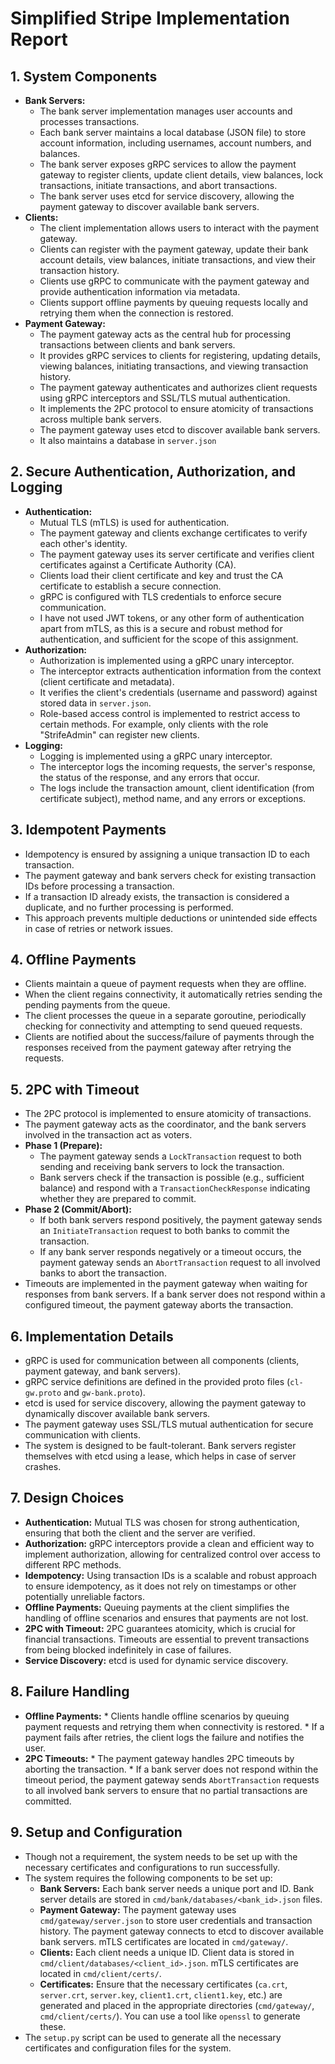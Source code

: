 #   Simplified Stripe Implementation Report

##   1.  System Components

* **Bank Servers:**
    * The bank server implementation manages user accounts and processes transactions.
    * Each bank server maintains a local database (JSON file) to store account information, including usernames, account numbers, and balances.
    * The bank server exposes gRPC services to allow the payment gateway to register clients, update client details, view balances, lock transactions, initiate transactions, and abort transactions.
    * The bank server uses etcd for service discovery, allowing the payment gateway to discover available bank servers.
* **Clients:**
    * The client implementation allows users to interact with the payment gateway.
    * Clients can register with the payment gateway, update their bank account details, view balances, initiate transactions, and view their transaction history.
    * Clients use gRPC to communicate with the payment gateway and provide authentication information via metadata.
    * Clients support offline payments by queuing requests locally and retrying them when the connection is restored.
* **Payment Gateway:**
    * The payment gateway acts as the central hub for processing transactions between clients and bank servers.
    * It provides gRPC services to clients for registering, updating details, viewing balances, initiating transactions, and viewing transaction history.
    * The payment gateway authenticates and authorizes client requests using gRPC interceptors and SSL/TLS mutual authentication.
    * It implements the 2PC protocol to ensure atomicity of transactions across multiple bank servers.
    * The payment gateway uses etcd to discover available bank servers.
    * It also maintains a database in `server.json`

##   2.  Secure Authentication, Authorization, and Logging

* **Authentication:**
    * Mutual TLS (mTLS) is used for authentication.
    * The payment gateway and clients exchange certificates to verify each other's identity.
    * The payment gateway uses its server certificate and verifies client certificates against a Certificate Authority (CA).
    * Clients load their client certificate and key and trust the CA certificate to establish a secure connection.
    * gRPC is configured with TLS credentials to enforce secure communication.
    * I have not used JWT tokens, or any other form of authentication apart from mTLS, as this is a secure and robust method for authentication, and sufficient for the scope of this assignment.
* **Authorization:**
    * Authorization is implemented using a gRPC unary interceptor.
    * The interceptor extracts authentication information from the context (client certificate and metadata).
    * It verifies the client's credentials (username and password) against stored data in `server.json`.
    * Role-based access control is implemented to restrict access to certain methods. For example, only clients with the role "StrifeAdmin" can register new clients.
* **Logging:**
    * Logging is implemented using a gRPC unary interceptor.
    * The interceptor logs the incoming requests, the server's response, the status of the response, and any errors that occur.
    * The logs include the transaction amount, client identification (from certificate subject), method name, and any errors or exceptions.

##   3.  Idempotent Payments

* Idempotency is ensured by assigning a unique transaction ID to each transaction.
* The payment gateway and bank servers check for existing transaction IDs before processing a transaction.
* If a transaction ID already exists, the transaction is considered a duplicate, and no further processing is performed.
* This approach prevents multiple deductions or unintended side effects in case of retries or network issues.

##   4.  Offline Payments

* Clients maintain a queue of payment requests when they are offline.
* When the client regains connectivity, it automatically retries sending the pending payments from the queue.
* The client processes the queue in a separate goroutine, periodically checking for connectivity and attempting to send queued requests.
* Clients are notified about the success/failure of payments through the responses received from the payment gateway after retrying the requests.

##   5.  2PC with Timeout

* The 2PC protocol is implemented to ensure atomicity of transactions.
* The payment gateway acts as the coordinator, and the bank servers involved in the transaction act as voters.
* **Phase 1 (Prepare):**
    * The payment gateway sends a `LockTransaction` request to both sending and receiving bank servers to lock the transaction.
    * Bank servers check if the transaction is possible (e.g., sufficient balance) and respond with a `TransactionCheckResponse` indicating whether they are prepared to commit.
* **Phase 2 (Commit/Abort):**
    * If both bank servers respond positively, the payment gateway sends an `InitiateTransaction` request to both banks to commit the transaction.
    * If any bank server responds negatively or a timeout occurs, the payment gateway sends an `AbortTransaction` request to all involved banks to abort the transaction.
* Timeouts are implemented in the payment gateway when waiting for responses from bank servers. If a bank server does not respond within a configured timeout, the payment gateway aborts the transaction.

##   6.  Implementation Details

* gRPC is used for communication between all components (clients, payment gateway, and bank servers).
* gRPC service definitions are defined in the provided proto files (`cl-gw.proto` and `gw-bank.proto`).
* etcd is used for service discovery, allowing the payment gateway to dynamically discover available bank servers.
* The payment gateway uses SSL/TLS mutual authentication for secure communication with clients.
* The system is designed to be fault-tolerant. Bank servers register themselves with etcd using a lease, which helps in case of server crashes.

##   7.  Design Choices

* **Authentication:** Mutual TLS was chosen for strong authentication, ensuring that both the client and the server are verified.
* **Authorization:** gRPC interceptors provide a clean and efficient way to implement authorization, allowing for centralized control over access to different RPC methods.
* **Idempotency:** Using transaction IDs is a scalable and robust approach to ensure idempotency, as it does not rely on timestamps or other potentially unreliable factors.
* **Offline Payments:** Queuing payments at the client simplifies the handling of offline scenarios and ensures that payments are not lost.
* **2PC with Timeout:** 2PC guarantees atomicity, which is crucial for financial transactions. Timeouts are essential to prevent transactions from being blocked indefinitely in case of failures.
* **Service Discovery:** etcd is used for dynamic service discovery.

##   8.  Failure Handling

* **Offline Payments:**
        * Clients handle offline scenarios by queuing payment requests and retrying them when connectivity is restored.
        * If a payment fails after retries, the client logs the failure and notifies the user.
* **2PC Timeouts:**
        * The payment gateway handles 2PC timeouts by aborting the transaction.
        * If a bank server does not respond within the timeout period, the payment gateway sends `AbortTransaction` requests to all involved bank servers to ensure that no partial transactions are committed.

##  9.  Setup and Configuration

* Though not a requirement, the system needs to be set up with the necessary certificates and configurations to run successfully.
* The system requires the following components to be set up:
    * **Bank Servers:** Each bank server needs a unique port and ID. Bank server details are stored in `cmd/bank/databases/<bank_id>.json` files.
    * **Payment Gateway:** The payment gateway uses `cmd/gateway/server.json` to store user credentials and transaction history. The payment gateway connects to etcd to discover available bank servers. mTLS certificates are located in `cmd/gateway/`.
    * **Clients:** Each client needs a unique ID. Client data is stored in `cmd/client/databases/<client_id>.json`. mTLS certificates are located in `cmd/client/certs/`.
    * **Certificates:** Ensure that the necessary certificates (`ca.crt`, `server.crt`, `server.key`, `client1.crt`, `client1.key`, etc.) are generated and placed in the appropriate directories (`cmd/gateway/`, `cmd/client/certs/`). You can use a tool like `openssl` to generate these.
* The `setup.py` script can be used to generate all the necessary certificates and configuration files for the system.